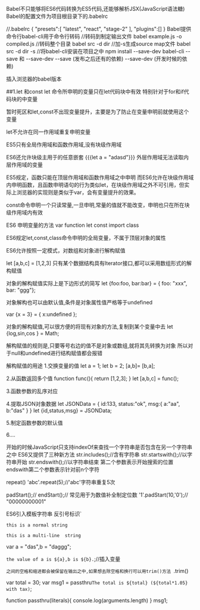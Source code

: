 Babel不只能够将ES6代码转换为ES5代码,还能够解析JSX(JavaScript语法糖)
Babel的配置文件为项目根目录下的.babelrc

//.babelrc
{
	"presets":[
	"latest",
	"react",
	"stage-2"
	],
	"plugins":[]
}
Babel提供命令行babel-cli用于命令行转码
//转码到制定输出文件
babel example.js -o compiled.js
//转码整个目录
babel src -d dir
//加-s生成source map文件
babel src -d dir -s
//将babel-cli安装在项目之中
npm install --save-dev babel-cli
--save 和 --save-dev
--save (发布之后还有的依赖)
--save-dev (开发时候的依赖)

插入浏览器的babel版本
<script src="https://cdnjs.cloudflare.com/ajax/libs/babel-standalone/6.4.4/babel.min.js"></script>

##1.let 和const
let 命令所申明的变量只在let代码块中有效
特别针对于for和if代码块的中变量

暂时死区和let,const不出现变量提升，主要是为了防止在变量申明前就使用这个变量

let不允许在同一作用域重复申明变量

ES5只有全局作用域和函数作用域,没有块级作用域

ES6还允许块级主用于的任意嵌套
{{{let a = "adasd"}}}
外层作用域无法读取内层作用域的变量

ES5规定，函数只能在顶层作用域和函数作用域之中申明
而ES6允许在块级作用域内申明函数，且函数申明语句的行为类似let，在块级作用域之外不可引用，但实际上浏览器的实现则是类似于var，会有变量提升的效果。

const命令申明一个只读常量,一旦申明,常量的值就不能改变，申明也只在所在块级作用域内有效

ES6 申明变量的方法
var function let const import class

ES6规定let,const,class命令申明的全局变量，不属于顶层对象的属性

ES6允许按照一定模式，对数组和对象进行解构赋值

let [a,b,c] = [1,2,3]
只有某个数据结构具有Iterator接口,都可以采用数组形式的解构赋值

对象的解构赋值实际上是下边形式的简写
let {foo:foo, bar:bar} = { foo: "xxx", bar: "ggg"};

对象解构也可以由默认值,条件是对象属性值严格等于undefined

var {x = 3} = { x:undefined };

对象的解构赋值,可以很方便的将现有对象的方法,复制到某个变量中去
let {log,sin,cos } = Math;

解构赋值的规则是,只要等号右边的值不是对象或数组,就将其先转换为对象
所以对于null和undefined进行结构赋值都会报错

解构赋值的用途
1.交换变量的值
let a = 1;
let b = 2;
[a,b]= [b,a];

2.从函数返回多个值
function func(){
	return [1,2,3];
}
let [a,b,c] = func();

3.函数参数的乱序对应

4.提取JSON对象数据
let JSONData = {
	id:133,
	status:"ok",
	msg:{
		a:"aa",
		b:"das"
	}
}
let {id,status,msg} = JSONData;

5.制定函数参数的默认值

6....

开始的时候JavaScript只支持indexOf来查找一个字符串是否包含在另一个字符串之中
ES6又提供了三种新方法
str.includes();//含有字符串
str.startswith();//以字符串开始
str.endswith();//以字符串结束
第二个参数表示开始搜索的位置
endswith第二个参数表示针对前n个字符

repeat()
'abc'.repeat(5);//'abc'字符串重复5次

padStart();//
endStart();//
常见用于为数值补全制定位数
'1'.padStart(10,'0');//
"00000000001"

ES6引入模板字符串
反引号标识`

`this is a normal string`

`this is a multi-line 
string`

var a = "das",b = "daggg";

`the value of a is ${a},b is ${b}.`;//插入变量

``之间的空格和缩进都会被保留在输出之中,如果想去除空格和换行可以用trim()方法
``.trim()

var total = 30;
var msg1 = passthru`The total is ${total} (${total*1.05} with tax)`;


function passthru(literals){
	console.log(arguments.length)
}
msg1;



















































































































































































































































































































































